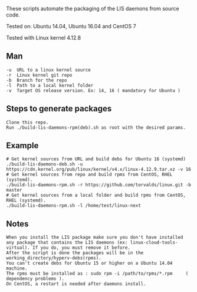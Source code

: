 
These scripts automate the packaging of the LIS daemons from source code.

Tested on: Ubuntu 14.04, Ubuntu 16.04 and CentOS 7

Tested with Linux kernel 4.12.8

## Man
~~~
-u  URL to a linux kernel source
-r  Linux kernel git repo
-b  Branch for the repo
-l  Path to a local kernel folder
-v  Target OS release version. Ex: 14, 16 ( mandatory for Ubuntu )
~~~
## Steps to generate packages
~~~
Clone this repo.
Run ./build-lis-daemons-rpm(deb).sh as root with the desired params.
~~~
## Example
~~~
# Get kernel sources from URL and build debs for Ubuntu 16 (systemd)
./build-lis-daemons-deb.sh -u https://cdn.kernel.org/pub/linux/kernel/v4.x/linux-4.12.9.tar.xz -v 16 
# Get kernel sources from repo and build rpms from CentOS, RHEL (systemd).
./build-lis-daemons-rpm.sh -r https://github.com/torvalds/linux.git -b master 
# Get kernel sources from a local folder and build rpms from CentOS, RHEL (systemd).
./build-lis-daemons-rpm.sh -l /home/test/linux-next 
~~~
## Notes
~~~
When you install the LIS package make sure you don't have installed any package that contains the LIS daemons (ex: linux-cloud-tools-virtual). If you do, you must remove it before.
After the script is done the packages will be in the working_directory/hyperv-debs(rpms).
You can't create debs for Ubuntu 15 or higher on a Ubuntu 14.04 machine.
The rpms must be installed as : sudo rpm -i /path/to/rpms/*.rpm     ( dependency problems ).
On CentOS, a restart is needed after daemons install. 
~~~
